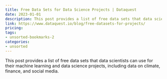 ```yaml
---
title: Free Data Sets for Data Science Projects | Dataquest
date: 2023-01-01
description: This post provides a list of free data sets that data scientists can use for their machine learning and data science projects, including data on climate, finance, and social media.
link: https://www.dataquest.io/blog/free-datasets-for-projects/
pricing: 
tags: 
- unsorted-bookmarks-2 
categories: 
- unsorted 
---
```


This post provides a list of free data sets that data scientists can use for their machine learning and data science projects, including data on climate, finance, and social media.